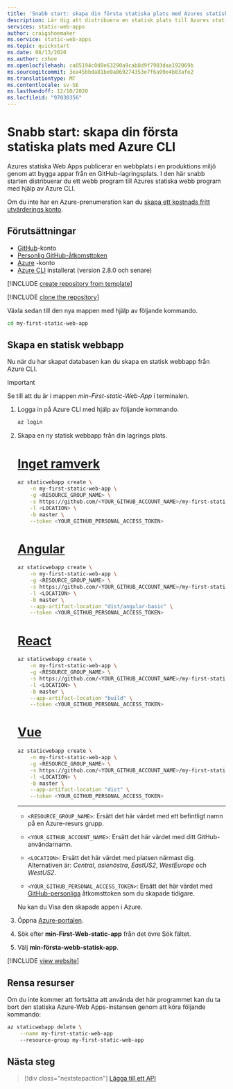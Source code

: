 ```yaml
---
title: 'Snabb start: skapa din första statiska plats med Azures statiska Web Apps med hjälp av CLI'
description: Lär dig att distribuera en statisk plats till Azures statiska Web Apps med Azure CLI.
services: static-web-apps
author: craigshoemaker
ms.service: static-web-apps
ms.topic: quickstart
ms.date: 08/13/2020
ms.author: cshoe
ms.openlocfilehash: ca05194c0d8e63290a9cab8d9f7903daa192069b
ms.sourcegitcommit: 3ea45bbda81be0a869274353e7f6a99e4b83afe2
ms.translationtype: MT
ms.contentlocale: sv-SE
ms.lasthandoff: 12/10/2020
ms.locfileid: "97030356"
---
```

# <a name="quickstart-building-your-first-static-site-using-the-azure-cli"></a>Snabb start: skapa din första statiska plats med Azure CLI

Azures statiska Web Apps publicerar en webbplats i en produktions miljö genom att bygga appar från en GitHub-lagringsplats. I den här snabb starten distribuerar du ett webb program till Azures statiska webb program med hjälp av Azure CLI.

Om du inte har en Azure-prenumeration kan du [skapa ett kostnads fritt utvärderings konto](https://azure.microsoft.com/free).

## <a name="prerequisites"></a>Förutsättningar

- [GitHub](https://github.com)-konto
- [Personlig GitHub-åtkomsttoken](https://docs.github.com/github/authenticating-to-github/creating-a-personal-access-token)
- [Azure](https://portal.azure.com) -konto
- [Azure CLI](/cli/azure/install-azure-cli?view=azure-cli-latest) installerat (version 2.8.0 och senare)

[!INCLUDE [create repository from template](../../includes/static-web-apps-get-started-create-repo.md)]

[!INCLUDE [clone the repository](../../includes/static-web-apps-get-started-clone-repo.md)]

Växla sedan till den nya mappen med hjälp av följande kommando.

```bash
cd my-first-static-web-app
```

## <a name="create-a-static-web-app"></a>Skapa en statisk webbapp

Nu när du har skapat databasen kan du skapa en statisk webbapp från Azure CLI.

> [!IMPORTANT]
> Se till att du är i mappen _min-First-static-Web-App_ i terminalen.

1. Logga in på Azure CLI med hjälp av följande kommando.

    ```bash
    az login
    ```

1. Skapa en ny statisk webbapp från din lagrings plats.

    # <a name="no-framework"></a>[Inget ramverk](#tab/vanilla-javascript)

    ```bash
    az staticwebapp create \
        -n my-first-static-web-app \
        -g <RESOURCE_GROUP_NAME> \
        -s https://github.com/<YOUR_GITHUB_ACCOUNT_NAME>/my-first-static-web-app \
        -l <LOCATION> \
        -b master \
        --token <YOUR_GITHUB_PERSONAL_ACCESS_TOKEN>
    ```

    # <a name="angular"></a>[Angular](#tab/angular)

    ```bash
    az staticwebapp create \
        -n my-first-static-web-app \
        -g <RESOURCE_GROUP_NAME> \
        -s https://github.com/<YOUR_GITHUB_ACCOUNT_NAME>/my-first-static-web-app \
        -l <LOCATION> \
        -b master \
        --app-artifact-location "dist/angular-basic" \
        --token <YOUR_GITHUB_PERSONAL_ACCESS_TOKEN>
    ```

    # <a name="react"></a>[React](#tab/react)

    ```bash
    az staticwebapp create \
        -n my-first-static-web-app \
        -g <RESOURCE_GROUP_NAME> \
        -s https://github.com/<YOUR_GITHUB_ACCOUNT_NAME>/my-first-static-web-app \
        -l <LOCATION> \
        -b master \
        --app-artifact-location "build" \
        --token <YOUR_GITHUB_PERSONAL_ACCESS_TOKEN>
    ```

    # <a name="vue"></a>[Vue](#tab/vue)

    ```bash
    az staticwebapp create \
        -n my-first-static-web-app \
        -g <RESOURCE_GROUP_NAME> \
        -s https://github.com/<YOUR_GITHUB_ACCOUNT_NAME>/my-first-static-web-app \
        -l <LOCATION> \
        -b master \
        --app-artifact-location "dist" \
        --token <YOUR_GITHUB_PERSONAL_ACCESS_TOKEN>
    ```

    ---

    - `<RESOURCE_GROUP_NAME>`: Ersätt det här värdet med ett befintligt namn på en Azure-resurs grupp.

    - `<YOUR_GITHUB_ACCOUNT_NAME>`: Ersätt det här värdet med ditt GitHub-användarnamn.

    - `<LOCATION>`: Ersätt det här värdet med platsen närmast dig. Alternativen är: _Central_, _asienöstra_, _EastUS2_, _WestEurope_ och _WestUS2_.

    - `<YOUR_GITHUB_PERSONAL_ACCESS_TOKEN>`: Ersätt det här värdet med [GitHub-personliga](https://docs.github.com/github/authenticating-to-github/creating-a-personal-access-token) åtkomsttoken som du skapade tidigare.

    Nu kan du Visa den skapade appen i Azure.

1. Öppna [Azure-portalen](https://portal.azure.com).

1. Sök efter **min-First-Web-static-app** från det övre Sök fältet.

1. Välj **min-första-webb-statisk-app**.

[!INCLUDE [view website](../../includes/static-web-apps-get-started-view-website.md)]

## <a name="clean-up-resources"></a>Rensa resurser

Om du inte kommer att fortsätta att använda det här programmet kan du ta bort den statiska Azure-Web Apps-instansen genom att köra följande kommando:

```bash
az staticwebapp delete \
    --name my-first-static-web-app
    --resource-group my-first-static-web-app
```

## <a name="next-steps"></a>Nästa steg

> [!div class="nextstepaction"]
> [Lägga till ett API](add-api.md)
